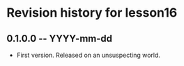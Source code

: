 # Revision history for lesson16

## 0.1.0.0 -- YYYY-mm-dd

* First version. Released on an unsuspecting world.
